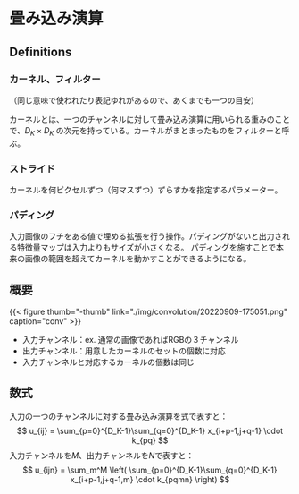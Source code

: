 # 畳み込み演算

## Definitions

### カーネル、フィルター

（同じ意味で使われたり表記ゆれがあるので、あくまでも一つの目安）

カーネルとは、一つのチャンネルに対して畳み込み演算に用いられる重みのことで、$D_K\times D_K$ の次元を持っている。カーネルがまとまったものをフィルターと呼ぶ。

### ストライド

カーネルを何ピクセルずつ（何マスずつ）ずらすかを指定するパラメーター。

### パディング

入力画像のフチをある値で埋める拡張を行う操作。パディングがないと出力される特徴量マップは入力よりもサイズが小さくなる。
パディングを施すことで本来の画像の範囲を超えてカーネルを動かすことができるようになる。

## 概要

{{< figure thumb="-thumb" link="./img/convolution/20220909-175051.png" caption="conv" >}}

- 入力チャンネル：ex. 通常の画像であればRGBの３チャンネル
- 出力チャンネル：用意したカーネルのセットの個数に対応
- 入力チャンネルと対応するカーネルの個数は同じ

## 数式

入力の一つのチャンネルに対する畳み込み演算を式で表すと：
$$
u_{ij} = \sum_{p=0}^{D_K-1}\sum_{q=0}^{D_K-1} x_{i+p-1,j+q-1} \cdot k_{pq}
$$
入力チャンネルを$M$、出力チャンネルを$N$で表すと：
$$
u_{ijn} = \sum_m^M \left( \sum_{p=0}^{D_K-1}\sum_{q=0}^{D_K-1} x_{i+p-1,j+q-1,m} \cdot k_{pqmn} \right)
$$


